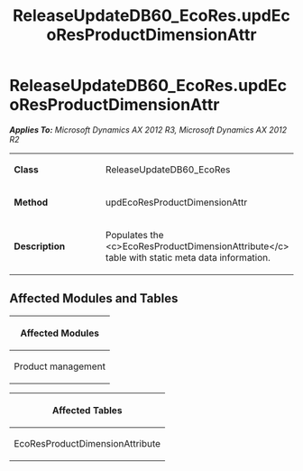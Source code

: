 ﻿---
title: ReleaseUpdateDB60_EcoRes.updEcoResProductDimensionAttr
TOCTitle: ReleaseUpdateDB60_EcoRes.updEcoResProductDimensionAttr
ms:assetid: bc53f531-ac8a-7ff6-7682-6f4320633e1f
ms:mtpsurl: https://msdn.microsoft.com/en-us/library/JJ686652(v=AX.60)
ms:contentKeyID: 49710860
ms.date: 05/18/2015
mtps_version: v=AX.60
---

# ReleaseUpdateDB60\_EcoRes.updEcoResProductDimensionAttr 


_**Applies To:** Microsoft Dynamics AX 2012 R3, Microsoft Dynamics AX 2012 R2_

<table>
<colgroup>
<col style="width: 50%" />
<col style="width: 50%" />
</colgroup>
<tbody>
<tr class="odd">
<td><p><strong>Class</strong></p></td>
<td><p>ReleaseUpdateDB60_EcoRes</p></td>
</tr>
<tr class="even">
<td><p><strong>Method</strong></p></td>
<td><p>updEcoResProductDimensionAttr</p></td>
</tr>
<tr class="odd">
<td><p><strong>Description</strong></p></td>
<td><p>Populates the &lt;c&gt;EcoResProductDimensionAttribute&lt;/c&gt; table with static meta data information.</p></td>
</tr>
</tbody>
</table>


## Affected Modules and Tables

<table>
<colgroup>
<col style="width: 100%" />
</colgroup>
<thead>
<tr class="header">
<th><p>Affected Modules</p></th>
</tr>
</thead>
<tbody>
<tr class="odd">
<td><p>Product management</p></td>
</tr>
</tbody>
</table>


<table>
<colgroup>
<col style="width: 100%" />
</colgroup>
<thead>
<tr class="header">
<th><p>Affected Tables</p></th>
</tr>
</thead>
<tbody>
<tr class="odd">
<td><p>EcoResProductDimensionAttribute</p></td>
</tr>
</tbody>
</table>

  


